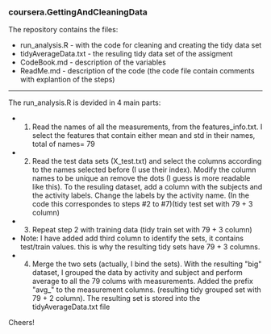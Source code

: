 ### coursera.GettingAndCleaningData
The repository contains the files:
- run_analysis.R - with the code for cleaning and creating the tidy data set
- tidyAverageData.txt - the resuling tidy data set of the assigment
- CodeBook.md - description of the variables
- ReadMe.md - description of the code (the code file contain comments with explantion of the steps)

-------

The run_analysis.R is devided in 4 main parts: 
- 1) Read the names of all the measurements, from the features_info.txt. I select the features that contain either mean and std in their names, total of names= 79
- 2) Read the test data sets (X_test.txt) and select the columns according to the names selected before (I use their index). Modify the column names to be unique an remove the dots (I guess is more readable like this). To the resuling dataset, add a column with the subjects and the activity labels. Change the labels by the activity name. (In the code this correspondes to steps #2 to #7)(tidy test set with 79 + 3 column)
- 3) Repeat step 2 with training data (tidy train set with 79 + 3 column)
- Note: I have added add third column to identify the sets, it contains test/train values. this is why the resulting tidy sets have 79 + 3 columns.
- 4) Merge the two sets (actually, I bind the sets). With the resulting "big" dataset, I grouped the data by activity and subject and perform average to all the 79 colums with measurements. Added the prefix "avg_" to the measurement columns. (resulting tidy grouped set with 79 + 2 column). The resulting set is stored into the tidyAverageData.txt file

Cheers!
